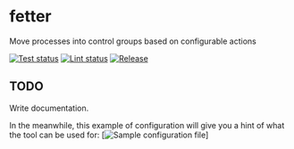 # fetter

Move processes into control groups based on configurable actions

[![Test status](https://github.com/juan-leon/fetter/actions/workflows/test.yml/badge.svg)](https://github.com/juan-leon/fetter/actions/fetter/test.yml)
[![Lint status](https://github.com/juan-leon/fetter/actions/workflows/lint.yml/badge.svg)](https://github.com/juan-leon/fetter/actions/fetter/lint.yml)
[![Release](https://img.shields.io/github/release/juan-leon/fetter.svg)](https://github.com/juan-leon/fetter/releases/latest)

## TODO

Write documentation.

In the meanwhile, this example of configuration will give you a hint of what the
tool can be used for: [![Sample configuration file](examples/documented-example.yaml)]

